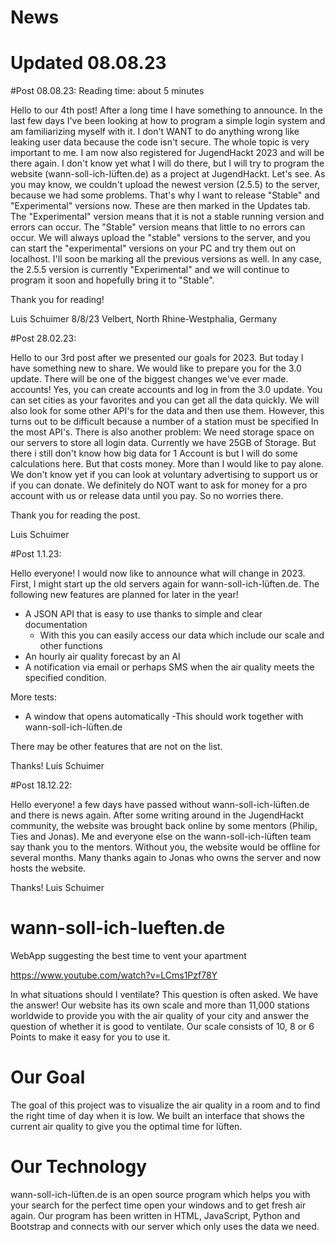 # News
# Updated 08.08.23
#Post 08.08.23:
Reading time: about 5 minutes

Hello to our 4th post!
After a long time I have something to announce. In the last few days I've been looking at how to program a simple login system and am familiarizing myself with it. I don't WANT to do anything wrong like leaking user data because the code isn't secure. The whole topic is very important to me. I am now also registered for JugendHackt 2023 and will be there again. I don't know yet what I will do there, but I will try to program the website (wann-soll-ich-lüften.de) as a project at JugendHackt. Let's see. As you may know, we couldn't upload the newest version (2.5.5) to the server, because we had some problems. That's why I want to release "Stable" and "Experimental" versions now. These are then marked in the Updates tab. The "Experimental" version means that it is not a stable running version and errors can occur. The "Stable" version means that little to no errors can occur. We will always upload the "stable" versions to the server, and you can start the "experimental" versions on your PC and try them out on localhost. I'll soon be marking all the previous versions as well. In any case, the 2.5.5 version is currently "Experimental" and we will continue to program it soon and hopefully bring it to "Stable".

Thank you for reading!

Luis Schuimer
8/8/23
Velbert, North Rhine-Westphalia, Germany

#Post 28.02.23:

Hello to our 3rd post after we presented our goals for 2023. But today I have something new to share. We would like to prepare you for the 3.0 update. There will be one of the biggest changes we've ever made. accounts! Yes, you can create accounts and log in from the 3.0 update. You can set cities as your favorites and you can get all the data quickly. We will also look for some other API's for the data and then use them. However, this turns out to be difficult because a number of a station must be specified In the most API's. There is also another problem: We need storage space on our servers to store all login data. Currently we have 25GB of Storage. But there i still don't know how big data for 1 Account is but I will do some calculations here. But that costs money. More than I would like to pay alone. We don't know yet if you can look at voluntary advertising to support us or if you can donate. We definitely do NOT want to ask for money for a pro account with us or release data until you pay. So no worries there. 

Thank you for reading the post.

Luis Schuimer

#Post 1.1.23:

Hello everyone!
I would now like to announce what will change in 2023.
First, I might start up the old servers again for wann-soll-ich-lüften.de. The following new features are planned for later in the year!
- A JSON API that is easy to use thanks to simple and clear documentation
     - With this you can easily access our data
        which include our scale and other functions
- An hourly air quality forecast by an AI
- A notification via email or perhaps SMS when the
   air quality meets the specified condition.

More tests:
- A window that opens automatically
     -This should work together with wann-soll-ich-lüften.de

There may be other features that are not on the list.

Thanks!
Luis Schuimer

#Post 18.12.22:

Hello everyone!
a few days have passed without wann-soll-ich-lüften.de and there is news again. After some writing around in the JugendHackt community, the website was brought back online by some mentors (Philip, Ties and Jonas). Me and everyone else on the wann-soll-ich-lüften team say thank you to the mentors. Without you, the website would be offline for several months. Many thanks again to Jonas who owns the server and now hosts the website.

Thanks!
Luis Schuimer


# wann-soll-ich-lueften.de
WebApp suggesting the best time to vent your apartment

https://www.youtube.com/watch?v=LCms1Pzf78Y

In what situations should I ventilate? This question is often asked. We have the answer! Our website has its own scale and more than 11,000 stations worldwide to provide you with the air quality of your city and answer the question of whether it is good to ventilate. Our scale consists of 10, 8 or 6 Points to make it easy for you to use it.

# Our Goal
The goal of this project was to visualize the air quality in a room and to find the right time of day when it is low. We built an interface that shows the current air quality to give you the optimal time for lüften.

# Our Technology
wann-soll-ich-lüften.de is an open source program which helps you with your search for the perfect time open your windows and to get fresh air again. Our program has been written in HTML, JavaScript, Python and Bootstrap and connects with our server which only uses the data we need.

